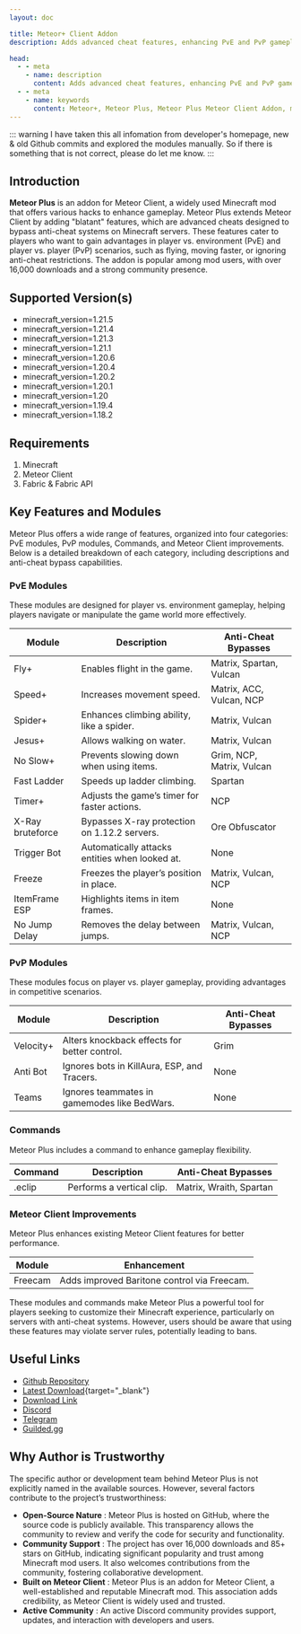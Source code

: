 ```yaml
---
layout: doc

title: Meteor+ Client Addon
description: Adds advanced cheat features, enhancing PvE and PvP gameplay

head:
  - - meta
    - name: description
      content: Adds advanced cheat features, enhancing PvE and PvP gameplay
  - - meta
    - name: keywords
      content: Meteor+, Meteor Plus, Meteor Plus Meteor Client Addon, meteor client, meteor client addon, minecraft mods
---
```

::: warning
I have taken this all infomation from developer's homepage, new & old Github commits and explored the modules manually. So if there is something that is not correct, please do let me know.
:::

## Introduction

**Meteor Plus** is an addon for Meteor Client, a widely used Minecraft mod that offers various hacks to enhance gameplay. Meteor Plus extends Meteor Client by adding "blatant" features, which are advanced cheats designed to bypass anti-cheat systems on Minecraft servers. These features cater to players who want to gain advantages in player vs. environment (PvE) and player vs. player (PvP) scenarios, such as flying, moving faster, or ignoring anti-cheat restrictions. The addon is popular among mod users, with over 16,000 downloads and a strong community presence.

## Supported Version(s)

* minecraft_version=1.21.5
* minecraft_version=1.21.4
* minecraft_version=1.21.3
* minecraft_version=1.21.1
* minecraft_version=1.20.6
* minecraft_version=1.20.4
* minecraft_version=1.20.2
* minecraft_version=1.20.1
* minecraft_version=1.20
* minecraft_version=1.19.4
* minecraft_version=1.18.2

## Requirements

1. Minecraft
2. Meteor Client
3. Fabric & Fabric API

## Key Features and Modules

Meteor Plus offers a wide range of features, organized into four categories: PvE modules, PvP modules, Commands, and Meteor Client improvements. Below is a detailed breakdown of each category, including descriptions and anti-cheat bypass capabilities.

### PvE Modules

These modules are designed for player vs. environment gameplay, helping players navigate or manipulate the game world more effectively.


| Module           | Description                                    | Anti-Cheat Bypasses       |
| ------------------ | ------------------------------------------------ | --------------------------- |
| Fly+             | Enables flight in the game.                    | Matrix, Spartan, Vulcan   |
| Speed+           | Increases movement speed.                      | Matrix, ACC, Vulcan, NCP  |
| Spider+          | Enhances climbing ability, like a spider.      | Matrix, Vulcan            |
| Jesus+           | Allows walking on water.                       | Matrix, Vulcan            |
| No Slow+         | Prevents slowing down when using items.        | Grim, NCP, Matrix, Vulcan |
| Fast Ladder      | Speeds up ladder climbing.                     | Spartan                   |
| Timer+           | Adjusts the game’s timer for faster actions.  | NCP                       |
| X-Ray bruteforce | Bypasses X-ray protection on 1.12.2 servers.   | Ore Obfuscator            |
| Trigger Bot      | Automatically attacks entities when looked at. | None                      |
| Freeze           | Freezes the player’s position in place.       | Matrix, Vulcan, NCP       |
| ItemFrame ESP    | Highlights items in item frames.               | None                      |
| No Jump Delay    | Removes the delay between jumps.               | Matrix, Vulcan, NCP       |

### PvP Modules

These modules focus on player vs. player gameplay, providing advantages in competitive scenarios.


| Module    | Description                                  | Anti-Cheat Bypasses |
| ----------- | ---------------------------------------------- | --------------------- |
| Velocity+ | Alters knockback effects for better control. | Grim                |
| Anti Bot  | Ignores bots in KillAura, ESP, and Tracers.  | None                |
| Teams     | Ignores teammates in gamemodes like BedWars. | None                |

### Commands

Meteor Plus includes a command to enhance gameplay flexibility.


| Command | Description               | Anti-Cheat Bypasses     |
| --------- | --------------------------- | ------------------------- |
| .eclip  | Performs a vertical clip. | Matrix, Wraith, Spartan |

### Meteor Client Improvements

Meteor Plus enhances existing Meteor Client features for better performance.


| Module  | Enhancement                                 |
| --------- | --------------------------------------------- |
| Freecam | Adds improved Baritone control via Freecam. |

These modules and commands make Meteor Plus a powerful tool for players seeking to customize their Minecraft experience, particularly on servers with anti-cheat systems. However, users should be aware that using these features may violate server rules, potentially leading to bans.

## Useful Links

* [Github Repository](https://github.com/MeteorClientPlus/MeteorPlus)
* [Latest Download](/en/download/?MeteorClientPlus/MeteorPlus){target="_blank"}
* [Download Link](https://meteorclientplus.github.io/versions.html)
* [Discord](https://discord.com/invite/N3gqYc7GRS)
* [Telegram](https://t.me/+E3PuLb8cZOlmZWIy)
* [Guilded.gg](https://www.guilded.gg/i/27dAlJKk)

## Why Author is Trustworthy

The specific author or development team behind Meteor Plus is not explicitly named in the available sources. However, several factors contribute to the project’s trustworthiness:

* **Open-Source Nature** : Meteor Plus is hosted on GitHub, where the source code is publicly available. This transparency allows the community to review and verify the code for security and functionality.
* **Community Support** : The project has over 16,000 downloads and 85+ stars on GitHub, indicating significant popularity and trust among Minecraft mod users. It also welcomes contributions from the community, fostering collaborative development.
* **Built on Meteor Client** : Meteor Plus is an addon for Meteor Client, a well-established and reputable Minecraft mod. This association adds credibility, as Meteor Client is widely used and trusted.
* **Active Community** : An active Discord community provides support, updates, and interaction with developers and users.
